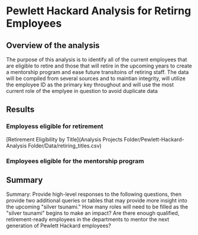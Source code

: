 # Pewlett Hackard Analysis for Retirng Employees

## Overview of the analysis

The purpose of this analysis is to identify all of the current employees that are eligible to retire and those that will retire in the upcoming years to create a mentorship program and ease future transitoins of retiring staff. The data will be compiled from several sources and to maintian integrity, will utilize the employee ID as the primary key throughout and will use the most current role of the emplyee in question to avoid duplicate data

## Results

### Employess eligible for retirement

[Retirement Eligibility by Title](Analysis Projects Folder/Pewlett-Hackard-Analysis Folder/Data/retiring_titles.csv)



### Employees eligible for the mentorship program




## Summary

Summary: Provide high-level responses to the following questions, then provide two additional queries or tables that may provide more insight into the upcoming "silver tsunami."
How many roles will need to be filled as the "silver tsunami" begins to make an impact?
Are there enough qualified, retirement-ready employees in the departments to mentor the next generation of Pewlett Hackard employees?
